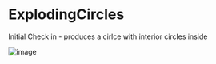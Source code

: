 # ExplodingCircles

Initial Check in - produces a cirlce with interior circles inside

![image](https://github.com/isaacmthacker/ExplodingCircles/assets/16544007/5b87808b-29d0-4b42-940a-c0a713f1afb5)
